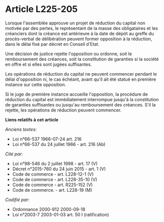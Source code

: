 # Article L225-205

Lorsque l'assemblée approuve un projet de réduction du capital non motivée par des pertes, le représentant de la masse des
obligataires et les créanciers dont la créance est antérieure à la date de dépôt au greffe du procès-verbal de délibération
peuvent former opposition à la réduction, dans le délai fixé par décret en Conseil d'Etat.

Une décision de justice rejette l'opposition ou ordonne, soit le remboursement des créances, soit la constitution de
garanties si la société en offre et si elles sont jugées suffisantes.

Les opérations de réduction du capital ne peuvent commencer pendant le délai d'opposition ni, le cas échéant, avant qu'il ait
été statué en première instance sur cette opposition.

Si le juge de première instance accueille l'opposition, la procédure de réduction du capital est immédiatement interrompue
jusqu'à la constitution de garanties suffisantes ou jusqu'au remboursement des créances. S'il la rejette, les opérations de
réduction peuvent commencer.

**Liens relatifs à cet article**

_Anciens textes_:

  - Loi n°66-537 1966-07-24 art. 216
  - Loi n°66-537 du 24 juillet 1966 - art. 216 (Ab)

_Cité par_:

  - Loi n°98-546 du 2 juillet 1998 - art. 17 (V)
  - Décret n°2015-760 du 24 juin 2015 - art. 1 (V)
  - Code de commerce - art. L228-12-1 (V)
  - Code de commerce - art. L228-35-10 (V)
  - Code de commerce - art. R225-152 (V)
  - Code de commerce. - art. L228-19 (M)

_Codifié par_:

  - Ordonnance 2000-912 2000-09-18
  - Loi n°2003-7 2003-01-03 art. 50 I (ratification)

